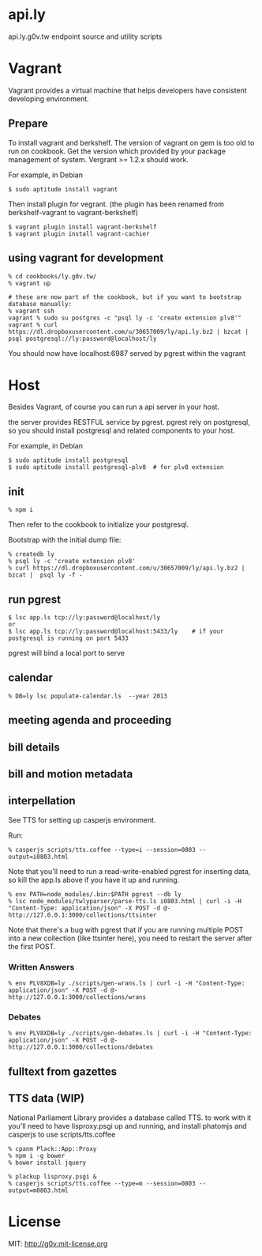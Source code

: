 api.ly
======

api.ly.g0v.tw endpoint source and utility scripts

# Vagrant

Vagrant provides a virtual machine that helps developers have consistent developing environment.

## Prepare

To install vagrant and berkshelf. The version of vagrant on gem is too old to run on cookbook. Get the version which provided by your package management of system. Vergrant >= 1.2.x should work.

For example, in Debian

    $ sudo aptitude install vagrant

Then install plugin for vegrant. (the plugin has been renamed from berkshelf-vagrant to vagrant-berkshelf)

    $ vagrant plugin install vagrant-berkshelf
    $ vagrant plugin install vagrant-cachier

## using vagrant for development

    % cd cookbooks/ly.g0v.tw/
    % vagrant up

    # these are now part of the cookbook, but if you want to bootstrap database manually:
    % vagrant ssh
    vagrant % sudo su postgres -c "psql ly -c 'create extension plv8'"
    vagrant % curl https://dl.dropboxusercontent.com/u/30657009/ly/api.ly.bz2 | bzcat |  psql postgresql://ly:password@localhost/ly

You should now have localhost:6987 served by pgrest within the vagrant

# Host

Besides Vagrant, of course you can run a api server in your host.

the server provides RESTFUL service by pgrest. pgrest rely on postgresql, so you should install postgresql and related components to your host.

For example, in Debian

    $ sudo aptitude install postgresql
    $ sudo aptitude install postgresql-plv8  # for plv8 extension

## init

    % npm i

Then refer to the cookbook to initialize your postgresql.

Bootstrap with the initial dump file:

    % createdb ly
    % psql ly -c 'create extension plv8'
    % curl https://dl.dropboxusercontent.com/u/30657009/ly/api.ly.bz2 | bzcat |  psql ly -f -

## run pgrest

    $ lsc app.ls tcp://ly:password@localhost/ly
    or
    $ lsc app.ls tcp://ly:password@localhost:5433/ly    # if your postgresql is running on port 5433

pgrest will bind a local port to serve

## calendar

    % DB=ly lsc populate-calendar.ls  --year 2013

## meeting agenda and proceeding

## bill details

## bill and motion metadata

## interpellation

See TTS for setting up casperjs environment.

Run:

    % casperjs scripts/tts.coffee --type=i --session=0803 --output=i0803.html

Note that you'll need to run a read-write-enabled pgrest for inserting data, so kill the app.ls above if you have it up and running.

    % env PATH=node_modules/.bin:$PATH pgrest --db ly
    % lsc node_modules/twlyparser/parse-tts.ls i0803.html | curl -i -H "Content-Type: application/json" -X POST -d @- http://127.0.0.1:3000/collections/ttsinter

Note that there's a bug with pgrest that if you are running multiple POST into a new collection (like ttsinter here), you need to restart the server after the first POST.

### Written Answers

    % env PLV8XDB=ly ./scripts/gen-wrans.ls | curl -i -H "Content-Type: application/json" -X POST -d @- http://127.0.0.1:3000/collections/wrans

### Debates

    % env PLV8XDB=ly ./scripts/gen-debates.ls | curl -i -H "Content-Type: application/json" -X POST -d @- http://127.0.0.1:3000/collections/debates

## fulltext from gazettes

## TTS data (WIP)

National Parliament Library provides a database called TTS.  to work with it you'll need to have lisproxy.psgi up and running, and install phatomjs and casperjs to use scripts/tts.coffee

    % cpanm Plack::App::Proxy
    % npm i -g bower
    % bower install jquery

    % plackup lisproxy.psgi &
    % casperjs scripts/tts.coffee --type=m --session=0803 --output=m0803.html

License
=======
MIT: http://g0v.mit-license.org
